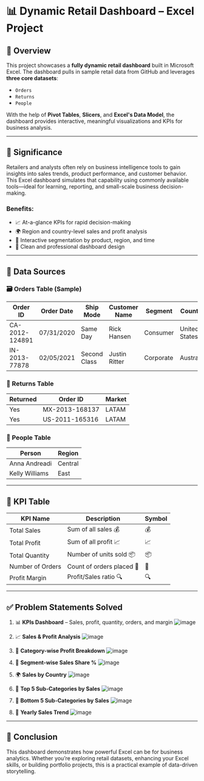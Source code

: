 # 📊 Dynamic Retail Dashboard – Excel Project

## 🧾 Overview

This project showcases a **fully dynamic retail dashboard** built in Microsoft Excel. The dashboard pulls in sample retail data from GitHub and leverages **three core datasets**:

- `Orders`
- `Returns`
- `People`

With the help of **Pivot Tables**, **Slicers**, and **Excel's Data Model**, the dashboard provides interactive, meaningful visualizations and KPIs for business analysis.

---

## 🌟 Significance

Retailers and analysts often rely on business intelligence tools to gain insights into sales trends, product performance, and customer behavior. This Excel dashboard simulates that capability using commonly available tools—ideal for learning, reporting, and small-scale business decision-making.

### Benefits:
- 📈 At-a-glance KPIs for rapid decision-making
- 🌍 Region and country-level sales and profit analysis
- 🧩 Interactive segmentation by product, region, and time
- 💼 Clean and professional dashboard design

---

## 🧩 Data Sources

### 🗃️ Orders Table (Sample)

| Order ID         | Order Date | Ship Mode   | Customer Name | Segment    | Country        | Category   | Sub-Category | Sales   | Quantity | Profit |
|------------------|------------|-------------|----------------|------------|----------------|------------|---------------|--------|----------|--------|
| CA-2012-124891   | 07/31/2020 | Same Day    | Rick Hansen    | Consumer   | United States  | Technology | Accessories   | 2309.65 | 7        | 762.18 |
| IN-2013-77878    | 02/05/2021 | Second Class| Justin Ritter  | Corporate  | Australia       | Furniture  | Chairs        | 3709.40 | 9        | -288.77 |

### 🧾 Returns Table

| Returned | Order ID         | Market  |
|----------|------------------|---------|
| Yes      | MX-2013-168137   | LATAM   |
| Yes      | US-2011-165316   | LATAM   |

### 👥 People Table

| Person             | Region  |
|--------------------|---------|
| Anna Andreadi      | Central |
| Kelly Williams     | East    |

---

## 📌 KPI Table

| KPI Name         | Description                 | Symbol |
|------------------|-----------------------------|--------|
| Total Sales      | Sum of all sales 💰         | 💰     |
| Total Profit     | Sum of all profit 📈        | 📈     |
| Total Quantity   | Number of units sold 📦     | 📦     |
| Number of Orders | Count of orders placed 🛒   | 🛒     |
| Profit Margin    | Profit/Sales ratio 🔍       | 🔍     |

---

## ✅ Problem Statements Solved

1. 📊 **KPIs Dashboard** – Sales, profit, quantity, orders, and margin
![image](https://github.com/user-attachments/assets/7756ff78-542a-4b08-8dd2-f4710c347d89)

2. 📈 **Sales & Profit Analysis**
![image](https://github.com/user-attachments/assets/2c3352bd-8a21-46b4-b0d6-33aa32ba7ed6)

3. 📁 **Category-wise Profit Breakdown**
![image](https://github.com/user-attachments/assets/93eb3592-49f7-4d2d-86cd-38a77e724b17)

4. 👥 **Segment-wise Sales Share %**
![image](https://github.com/user-attachments/assets/4e7e74ed-ee3b-4716-b93e-7729fb607ad5)

5. 🌍 **Sales by Country**
![image](https://github.com/user-attachments/assets/242610d3-7c1d-46aa-82c3-89bcccdc1b27)

6. 🥇 **Top 5 Sub-Categories by Sales**
![image](https://github.com/user-attachments/assets/a616acea-0512-42c2-8f78-c3d418f90b12)

7. 🥉 **Bottom 5 Sub-Categories by Sales**
![image](https://github.com/user-attachments/assets/d45309fe-2f7e-426f-b788-a16b547e8375)

8. 📆 **Yearly Sales Trend**
![image](https://github.com/user-attachments/assets/8a947bc6-f5dc-422f-9e91-d64427524602)

---

## 🧠 Conclusion

This dashboard demonstrates how powerful Excel can be for business analytics. Whether you’re exploring retail datasets, enhancing your Excel skills, or building portfolio projects, this is a practical example of data-driven storytelling.
